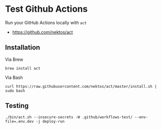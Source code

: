 # Test Github Actions

Run your GitHub Actions locally with `act`

- <https://github.com/nektos/act>

## Installation

Via Brew

```shell
brew install act
```

Via Bash

```shell
curl https://raw.githubusercontent.com/nektos/act/master/install.sh | sudo bash
```

## Testing

```shell
./bin/act.sh --insecure-secrets -W .github/workflows-test/ --env-file=.env.dev -j deploy-run
```
